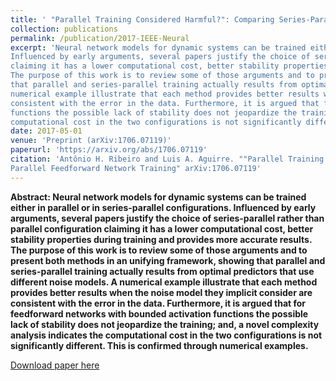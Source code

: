 ```yaml
---
title: ' "Parallel Training Considered Harmful?": Comparing Series-Parallel and Parallel Feedforward Network Training'
collection: publications
permalink: /publication/2017-IEEE-Neural
excerpt: 'Neural network models for dynamic systems can be trained either in parallel or in series-parallel configurations.
Influenced by early arguments, several papers justify the choice of series-parallel rather than parallel configuration 
claiming it has a lower computational cost, better stability properties during training and provides more accurate results. 
The purpose of this work is to review some of those arguments and to present both methods in an unifying framework, showing 
that parallel and series-parallel training actually results from optimal predictors that use different noise models. A 
numerical example illustrate that each method provides better results when the noise model they implicit consider are 
consistent with the error in the data. Furthermore, it is argued that for feedforward networks with bounded activation 
functions the possible lack of stability does not jeopardize the training; and, a novel complexity analysis indicates the 
computational cost in the two configurations is not significantly different. This is confirmed through numerical examples.'
date: 2017-05-01
venue: 'Preprint (arXiv:1706.07119)'
paperurl: 'https://arxiv.org/abs/1706.07119'
citation: 'Antônio H. Ribeiro and Luis A. Aguirre. ""Parallel Training Considered Harmful?": Comparing Series-Parallel and 
Parallel Feedforward Network Training" arXiv:1706.07119'
---
```


**Abstract: Neural network models for dynamic systems can be trained either in parallel or in series-parallel configurations.
Influenced by early arguments, several papers justify the choice of series-parallel rather than parallel configuration 
claiming it has a lower computational cost, better stability properties during training and provides more accurate results. 
The purpose of this work is to review some of those arguments and to present both methods in an unifying framework, showing 
that parallel and series-parallel training actually results from optimal predictors that use different noise models. A 
numerical example illustrate that each method provides better results when the noise model they implicit consider are 
consistent with the error in the data. Furthermore, it is argued that for feedforward networks with bounded activation 
functions the possible lack of stability does not jeopardize the training; and, a novel complexity analysis indicates the 
computational cost in the two configurations is not significantly different. This is confirmed through numerical examples.**

[Download paper here](https://arxiv.org/pdf/1706.07119.pdf)
